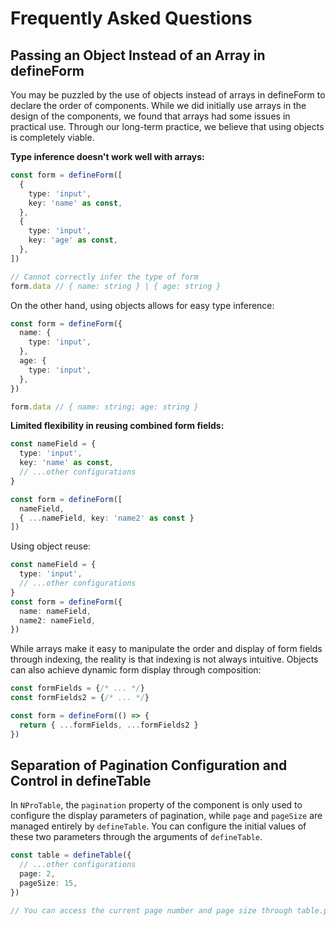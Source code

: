 # Frequently Asked Questions

## Passing an Object Instead of an Array in defineForm

You may be puzzled by the use of objects instead of arrays in defineForm to declare the order of components. While we did initially use arrays in the design of the components, we found that arrays had some issues in practical use. Through our long-term practice, we believe that using objects is completely viable.

**Type inference doesn't work well with arrays:**

```ts
const form = defineForm([
  {
    type: 'input',
    key: 'name' as const,
  },
  {
    type: 'input',
    key: 'age' as const,
  },
])

// Cannot correctly infer the type of form
form.data // { name: string } | { age: string }
```

On the other hand, using objects allows for easy type inference:

```ts
const form = defineForm({
  name: {
    type: 'input',
  },
  age: {
    type: 'input',
  },
})

form.data // { name: string; age: string }
```

**Limited flexibility in reusing combined form fields:**

```ts
const nameField = {
  type: 'input',
  key: 'name' as const,
  // ...other configurations
}

const form = defineForm([
  nameField,
  { ...nameField, key: 'name2' as const }
])
```

Using object reuse:

```ts
const nameField = {
  type: 'input',
  // ...other configurations
}
const form = defineForm({
  name: nameField,
  name2: nameField,
})
```

While arrays make it easy to manipulate the order and display of form fields through indexing, the reality is that indexing is not always intuitive. Objects can also achieve dynamic form display through composition:

```ts
const formFields = {/* ... */}
const formFields2 = {/* ... */}

const form = defineForm(() => {
  return { ...formFields, ...formFields2 }
})
```

## Separation of Pagination Configuration and Control in defineTable

In `NProTable`, the `pagination` property of the component is only used to configure the display parameters of pagination, while `page` and `pageSize` are managed entirely by `defineTable`. You can configure the initial values of these two parameters through the arguments of `defineTable`.

```ts
const table = defineTable({
  // ...other configurations
  page: 2,
  pageSize: 15,
})

// You can access the current page number and page size through table.pagination.page and table.pagination.pageSize
```